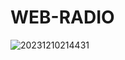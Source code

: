# WEB-RADIO




![20231210214431](https://github.com/GuillaumeSere/WEB-RADIO/assets/75996200/ba8faa7f-f4d3-4d13-ba0f-e5be6cb0a30e)

